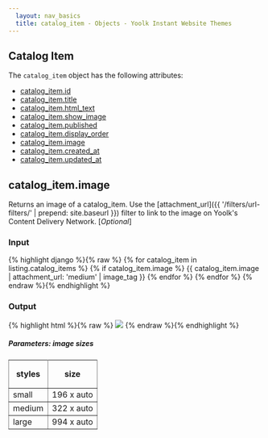```yaml
---
  layout: nav_basics
  title: catalog_item - Objects - Yoolk Instant Website Themes
---
```


<h2 class="section-title">Catalog Item</h2>

The <code>catalog_item</code> object has the following attributes:

<div class="panel">
  <div class="panel-body">
    <ul>
      <li>
        <a href="#id">catalog_item.id</a>
      </li>
      <li>
        <a href="#title">catalog_item.title</a>
      </li>
      <li>
        <a href="#html_text">catalog_item.html_text</a>
      </li>
      <li>
        <a href="#show_image">catalog_item.show_image</a>
      </li>
      <li>
        <a href="#published">catalog_item.published</a>
      </li>
      <li>
        <a href="#display_order">catalog_item.display_order</a>
      </li>
      <li>
        <a href="#image">catalog_item.image</a>
      </li>
      <li>
        <a href="#created_at">catalog_item.created_at</a>
      </li>
      <li>
        <a href="#updated_at">catalog_item.updated_at</a>
      </li>
    </ul>
  </div>
</div>

<h2 class="tags" id="image">catalog_item.image</h2>

Returns an image of a catalog_item. Use the [attachment_url]({{ '/filters/url-filters/' | prepend: site.baseurl }}) filter to link to the image on Yoolk's Content Delivery Network. [*Optional*]

<div class="panel">
  <div class="panel-header">
    <h3>Input</h3>
  </div>
  <div class="panel-body">
{% highlight django %}{% raw %}
{% for catalog_item in listing.catalog_items %}
  {% if catalog_item.image %}
    {{ catalog_item.image | attachment_url: 'medium' | image_tag }}
  {% endfor %}
{% endfor %}
{% endraw %}{% endhighlight %}
  </div>
</div>

<div class="panel">
  <div class="panel-header">
    <h3>Output</h3>
  </div>
  <div class="panel-body">
{% highlight html %}{% raw %}
<img src="http://s-yoolk-images1.yoolk.com/kh/catalog_item_images/medium/1367097277/1250047?1367097277" />
{% endraw %}{% endhighlight %}
  </div>
</div>

<h5 class="sub-section-title">
  Parameters: image sizes
</h5>
<table class="table" rules="all" frame="void">
  <tr>
    <th height="56">styles</th>
    <th>size</th>
  </tr>
  <tr>
    <td>small</td>
    <td>196 x auto</td>
  </tr>
  <tr>
    <td>medium</td>
    <td>322 x auto</td>
  </tr>
  <tr>
    <td>large</td>
    <td>994 x auto</td>
  </tr>
</table>
